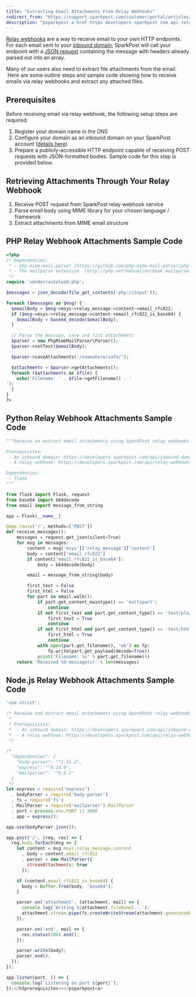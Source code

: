 ```yaml
---
title: "Extracting Email Attachments From Relay Webhooks"
redirect_from: "https://support.sparkpost.com/customer/portal/articles/2676543-extracting-email-attachments-from-relay-webhooks"
description: "psparkpost a href https developers sparkpost com api relay webhooks html relay webhooks are a way to receive email to your own HTTP endpoints For each email sent to your inbound domain Spark Post will call your endpoint with a JSON request containing the message with headers already parsed out..."
---
```


[Relay webhooks](https://developers.sparkpost.com/api/relay-webhooks.html) are a way to receive email to your own HTTP endpoints. For each email sent to your [inbound domain](https://developers.sparkpost.com/api/inbound-domains.html), SparkPost will call your endpoint with a [JSON request](https://developers.sparkpost.com/api/relay-webhooks.html#header-example-payloads) containing the message with headers already parsed out into an array.

Many of our users also need to extract file attachments from the email.  Here are some outline steps and sample code showing how to receive emails via relay webhooks and extract any attached files.

 ## Prerequisites

 Before receiving email via relay webhook, the following setup steps are required:

1. Register your domain name in the DNS
1. Configure your domain as an inbound domain on your SparkPost account ([details here](https://developers.sparkpost.com/api/inbound-domains.html))
1. Prepare a publicly-accessible HTTP endpoint capable of receiving POST requests with JSON-formatted bodies. Sample code for this step is provided below.

## Retrieving Attachments Through Your Relay Webhook

1. Receive POST request from SparkPost relay webhook service
1. Parse email body using MIME library for your chosen language / framework
1. Extract attachments from MIME email structure

## PHP Relay Webhook Attachments Sample Code

```php
<?php
/* Dependencies:
 * - php-mime-mail-parser (https://github.com/php-mime-mail-parser/php-mime-mail-parser)
 * - The mailparse extension  (http://php.net/manual/en/book.mailparse.php)
 */
require 'vendor/autoload.php';

$messages = json_decode(file_get_contents('php://input'));

foreach ($messages as $msg) {
  $emailBody = $msg->msys->relay_message->content->email_rfc822;
  if ($msg->msys->relay_message->content->email_rfc822_is_base64) {
    $emailBody = base64_decode($emailBody);
  }

  // Parse the message, save and list attachments
  $parser = new PhpMimeMailParser\Parser();
  $parser->setText($emailBody);

  $parser->saveAttachments('/somewhere/safe/');

  $attachments = $parser->getAttachments();
  foreach ($attachments as $file) {
    echo('Filename: ' . $file->getFilename() . '
');
  }
}
?>
```

## Python Relay Webhook Attachments Sample Code

```python
"""Receive an extract email attachments using SparkPost relay webhooks.

Prerequisites:
 - An inbound domain: https://developers.sparkpost.com/api/inbound-domains.html
 - A relay webhook: https://developers.sparkpost.com/api/relay-webhooks.html

Dependencies:
 - flask
"""

from flask import Flask, request
from base64 import b64decode
from email import message_from_string

app = Flask(__name__)

@app.route('/', methods=['POST'])
def receive_messages():
    messages = request.get_json(silent=True)
    for msg in messages:
        content = msg['msys']['relay_message']['content']
        body = content['email_rfc822']
        if content['email_rfc822_is_base64']:
            body = b64decode(body)

        email = message_from_string(body)

        first_text = False
        first_html = False
        for part in email.walk():
            if part.get_content_maintype() == 'multipart':
                continue
            if not first_text and part.get_content_type() == 'text/plain':
                first_text = True
                continue
            if not first_html and part.get_content_type() == 'text/html':
                first_html = True
                continue
            with open(part.get_filename(), 'wb') as fp:
                fp.write(part.get_payload(decode=True))
            print('Filename: %s' % part.get_filename())
    return 'Received %d message(s)' % len(messages)
```

## Node.js Relay Webhook Attachments Sample Code

```javascript
'use strict';

/* Receive and extract email attachments using SparkPost relay webhooks.
 *
 * Prerequisites:
 *  - An inbound domain: https://developers.sparkpost.com/api/inbound-domains.html
 *  - A relay webhook: https://developers.sparkpost.com/api/relay-webhooks.html
 */

/*
  "dependencies": {
    "body-parser": "^1.15.2",
    "express": "^4.14.0",
    "mailparser": "^0.6.1"
  }
 */
let express = require('express')
  , bodyParser = require('body-parser')
  , fs = require('fs')
  , MailParser = require('mailparser').MailParser
  , port = process.env.PORT || 3000
  , app = express();

app.use(bodyParser.json());

app.post('/', (req, res) => {
  req.body.forEach(msg => {
    let content = msg.msys.relay_message.content
      , body = content.email_rfc822
      , parser = new MailParser({
        streamAttachments: true
      });

    if (content.email_rfc822_is_base64) {
      body = Buffer.from(body, 'base64');
    }

    parser.on('attachment', (attachment, mail) => {
      console.log(`Writing ${attachment.fileName}...`);
      attachment.stream.pipe(fs.createWriteStream(attachment.generatedFileName));
    });

    parser.on('end', mail => {
      res.status(200).end();
    });

    parser.write(body);
    parser.end();
  });
});

app.listen(port, () => {
  console.log(`Listening on port ${port}`);
});</h3prerequisites<></psparkpost<a>
```